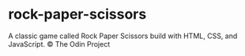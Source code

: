 # rock-paper-scissors

 A classic game called Rock Paper Scissors build with HTML, CSS, and JavaScript.
&#169; The Odin Project
